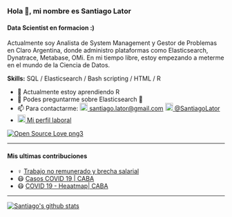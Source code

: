 ### Hola 👋, mi nombre es Santiago Lator
#### Data Scientist en formacion :)

Actualmente soy Analista de System Management y Gestor de Problemas en Claro Argentina, donde administro plataformas como Elasticsearch, Dynatrace, Metabase, OMi.
En mi tiempo libre, estoy empezando a meterme en el mundo de la Ciencia de Datos. 

**Skills:** SQL / Elasticsearch / Bash scripting / HTML / R 

- 🌱 Actualmente estoy aprendiendo R 
- 💬 Podes preguntarme sobre Elasticsearch 🙂
- 📫 Para contactarme:
  [<img src='https://cdn.jsdelivr.net/npm/simple-icons@3.0.1/icons/gmail.svg' alt='twitter' height='18'> santiago.lator@gmail.com](mailto://santiago.lator@gmail.com)   [<img src='https://cdn.jsdelivr.net/npm/simple-icons@3.0.1/icons/twitter.svg' alt='twitter' height='18'> @SantiagoLator](https://twitter.com/https://twitter.com/SantiagoLator)
- [<img src='https://cdn.jsdelivr.net/npm/simple-icons@3.0.1/icons/linkedin.svg' alt='linkedin' height='18'>  Mi perfil laboral](https://www.linkedin.com/in/https://www.linkedin.com/in/santiago-lator-arias-291879153//)

[![Open Source Love png3](https://badges.frapsoft.com/os/v3/open-source.png?v=103)](https://github.com/ellerbrock/open-source-badges/)

---

#### Mis ultimas contribuciones
- ♀️ [Trabajo no remunerado y brecha salarial](https://github.com/santiagolator/data_analytics/tree/master/R/shinny_apps/proyecto-final-EANT)
- 😷 [Casos COVID 19 | CABA](https://github.com/santiagolator/data_analytics/tree/master/R/practica/covid-19/patchwork)
- 😷 [COVID 19 - Heaatmap| CABA](https://github.com/santiagolator/data_analytics/tree/master/R/practica/covid-19/heatmap)

---

[![Santiago's github stats](https://github-readme-stats.vercel.app/api?username=santiagolator&count_private=true)](https://github.com/santiagolator) 

